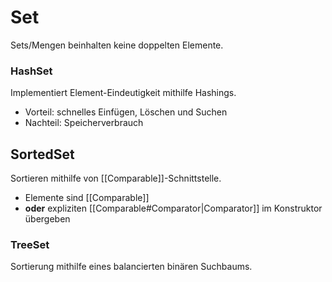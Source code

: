 # Set
Sets/Mengen beinhalten keine doppelten Elemente.

### HashSet
Implementiert Element-Eindeutigkeit mithilfe Hashings.
- Vorteil: schnelles Einfügen, Löschen und Suchen
- Nachteil: Speicherverbrauch

## SortedSet
Sortieren mithilfe von [[Comparable]]-Schnittstelle.
- Elemente sind [[Comparable]]
- **oder** expliziten [[Comparable#Comparator|Comparator]] im Konstruktor übergeben

### TreeSet
Sortierung mithilfe eines balancierten binären Suchbaums.
